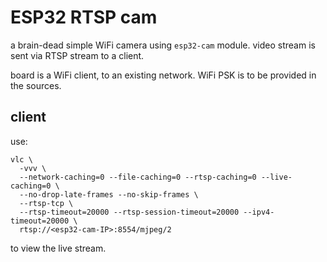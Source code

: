 # ESP32 RTSP cam

a brain-dead simple WiFi camera using `esp32-cam` module.
video stream is sent via RTSP stream to a client.

board is a WiFi client, to an existing network.
WiFi PSK is to be provided in the sources.

## client

use:
```
vlc \
  -vvv \
  --network-caching=0 --file-caching=0 --rtsp-caching=0 --live-caching=0 \
  --no-drop-late-frames --no-skip-frames \
  --rtsp-tcp \
  --rtsp-timeout=20000 --rtsp-session-timeout=20000 --ipv4-timeout=20000 \
  rtsp://<esp32-cam-IP>:8554/mjpeg/2
```
to view the live stream.
